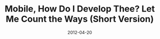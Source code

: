 ---
layout:       talk
title:        "Mobile, How Do I Develop Thee? Let Me Count the Ways (Short Version)"
location:     "Infoshare, Gdansk"
date:         2012-04-20
presentation: "http://speakerdeck.com/u/kouphax/p/mobile-how-do-i-develop-thee-let-me-count-the-ways-short-version"
video:        "http://vimeo.com/41132110"
---